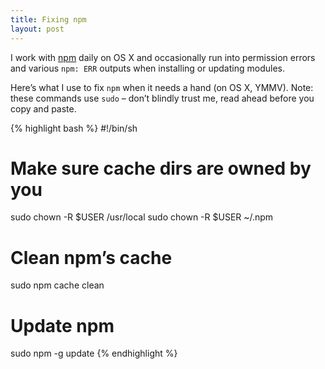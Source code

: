 ```yaml
---
title: Fixing npm
layout: post
---
```


I work with [npm][npm] daily on OS X and occasionally run into permission errors and various `npm: ERR` outputs when installing or updating modules.

Here’s what I use to fix `npm` when it needs a hand (on OS X, YMMV). Note: these commands use `sudo` – don’t blindly trust me, read ahead before you copy and paste.

{% highlight bash %}
#!/bin/sh

# Make sure cache dirs are owned by you
sudo chown -R $USER /usr/local 
sudo chown -R $USER ~/.npm

# Clean npm’s cache
sudo npm cache clean

# Update npm
sudo npm -g update
{% endhighlight %}

[npm]: https://www.npmjs.org
